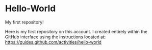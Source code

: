 # Hello-World

My first repository!

Here is my first repository on this account. I created entirely within the GitHub interface using the instructions located at: https://guides.github.com/activities/hello-world
